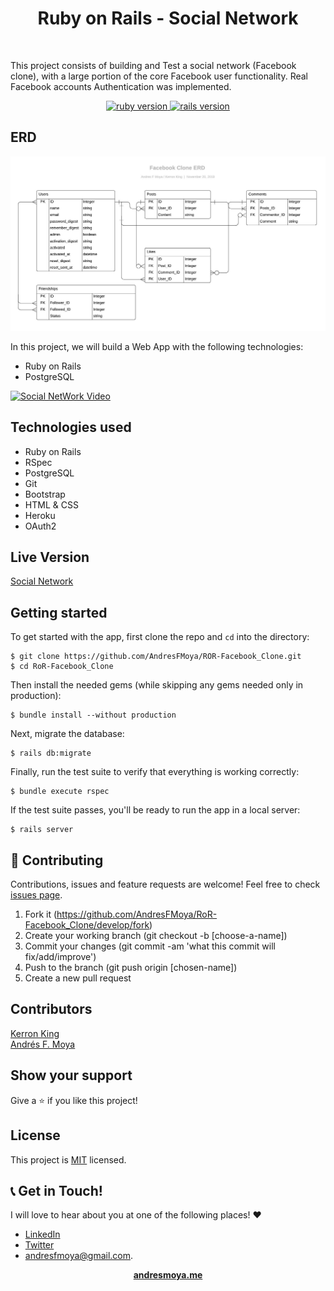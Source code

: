 <p>
  <h1 align="center">Ruby on Rails - Social Network</h1>
</p>
<br>

This project consists of building and Test a social network (Facebook clone), with a large portion of the core Facebook user functionality. Real Facebook accounts Authentication was implemented.
<p align="center">
  <a href="https://www.ruby-lang.org/en/">
    <img src="https://img.shields.io/badge/Ruby-v2.6.5-brightgreen.svg" alt="ruby version">
  </a>
  <a href="http://rubyonrails.org/">
    <img src="https://img.shields.io/badge/Rails-v6.0.2.1-brightgreen.svg" alt="rails version">
  </a>
</p>

## ERD
![ERD](lib/assets/Facebook_Clone_ERD.jpg)

In this project, we will build a Web App with the following technologies:
- Ruby on Rails
- PostgreSQL

[![Social NetWork Video](https://img.youtube.com/vi/eLGAqI2pYvc/0.jpg)](https://www.youtube.com/watch?v=eLGAqI2pYvc)


## Technologies used

- Ruby on Rails
- RSpec
- PostgreSQL
- Git
- Bootstrap
- HTML & CSS
- Heroku
- OAuth2

## Live Version

[Social Network](https://frozen-hamlet-01864.herokuapp.com) 

## Getting started
  
  To get started with the app, first clone the repo and `cd` into the directory:
  
  ```
  $ git clone https://github.com/AndresFMoya/ROR-Facebook_Clone.git
  $ cd RoR-Facebook_Clone
  ```
  
  Then install the needed gems (while skipping any gems needed only in production):
  
  ```
  $ bundle install --without production
  ```
  
  Next, migrate the database:
  
  ```
  $ rails db:migrate
  ```
  
  Finally, run the test suite to verify that everything is working correctly:
  
  ```
  $ bundle execute rspec
  ```
  
  If the test suite passes, you'll be ready to run the app in a local server:
  
  ```
  $ rails server
  ```

## 🤝 Contributing

Contributions, issues and feature requests are welcome! Feel free to check [issues page](https://github.com/AndresFMoya/react-rails_event_scheduler/issues).

1. Fork it (https://github.com/AndresFMoya/RoR-Facebook_Clone/develop/fork)
2. Create your working branch (git checkout -b [choose-a-name])
3. Commit your changes (git commit -am 'what this commit will fix/add/improve')
4. Push to the branch (git push origin [chosen-name])
5. Create a new pull request

## Contributors
[Kerron King](https://github.com/KerronKing)  
[Andrés F. Moya](https://github.com/AndresFMoya)

## Show your support

Give a ⭐️ if you like this project!

## License

This project is [MIT](https://github.com/AndresFMoya/RoR-Facebook_Clone/blob/develop/LICENSE) licensed.

## 📞 Get in Touch!
I will love to hear about you at one of the following places! :heart:

- [LinkedIn](https://www.linkedin.com/in/andres-f-moya/)
- [Twitter](https://www.twitter.com/andmedev/) 
- <andresfmoya@gmail.com>.

<p align="center">
  <strong>
    <a href="https://andresmoya.me">andresmoya.me</a>
</strong>
</p>
